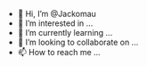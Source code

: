 - 👋 Hi, I’m @Jackomau
- 👀 I’m interested in ...
- 🌱 I’m currently learning ...
- 💞️ I’m looking to collaborate on ...
- 📫 How to reach me ...

<!---
Jackomau/Jackomau is a ✨ special ✨ repository because its `README.md` (this file) appears on your GitHub profile.
You can click the Preview link to take a look at your changes.
--->
